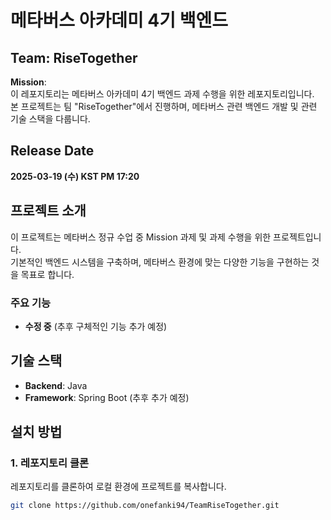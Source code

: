 # 메타버스 아카데미 4기 백엔드

## Team: RiseTogether

**Mission**:  
이 레포지토리는 메타버스 아카데미 4기 백엔드 과제 수행을 위한 레포지토리입니다.  
본 프로젝트는 팀 "RiseTogether"에서 진행하며, 메타버스 관련 백엔드 개발 및 관련 기술 스택을 다룹니다.

## Release Date

**2025-03-19 (수) KST PM 17:20**

## 프로젝트 소개

이 프로젝트는 메타버스 정규 수업 중 Mission 과제 및 과제 수행을 위한 프로젝트입니다.  
기본적인 백엔드 시스템을 구축하며, 메타버스 환경에 맞는 다양한 기능을 구현하는 것을 목표로 합니다.

### 주요 기능
- **수정 중** (추후 구체적인 기능 추가 예정)

## 기술 스택

- **Backend**: Java
- **Framework**: Spring Boot (추후 추가 예정)

## 설치 방법

### 1. 레포지토리 클론
레포지토리를 클론하여 로컬 환경에 프로젝트를 복사합니다.

```bash
git clone https://github.com/onefanki94/TeamRiseTogether.git

